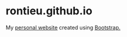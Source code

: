 # rontieu.github.io

My <a href="https://rontieu.github.io">personal website</a> created using <a href="https://github.com/twbs/bootstrap">Bootstrap.</a>
